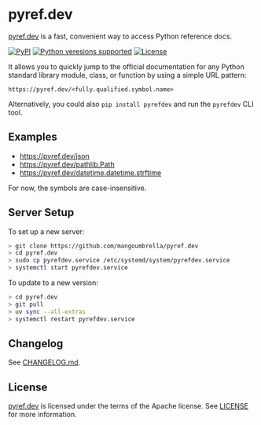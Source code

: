 # pyref.dev

[pyref.dev](https://pyref.dev) is a fast, convenient way to access Python reference docs.

<p>
<a href="https://pypi.org/project/pyrefdev"><img alt="PyPI" src="https://img.shields.io/pypi/v/pyrefdev"></a>
<a href="https://pypi.org/project/pyrefdev"><img alt="Python veresions supported" src="https://img.shields.io/pypi/pyversions/pyrefdev"></a>
<a href="https://github.com/mangoumbrella/pyref.dev/blob/main/LICENSE"><img alt="License" src="https://img.shields.io/pypi/l/pyrefdev.svg"></a>
</p>

It allows you to quickly jump to the official documentation for any Python standard library module, class, or function by using a simple URL pattern:

```
https://pyref.dev/<fully.qualified.symbol.name>
```

Alternatively, you could also `pip install pyrefdev` and run the `pyrefdev` CLI tool.

## Examples

* https://pyref.dev/json
* https://pyref.dev/pathlib.Path
* https://pyref.dev/datetime.datetime.strftime

For now, the symbols are case-insensitive.

## Server Setup

To set up a new server:

```bash
> git clone https://github.com/mangoumbrella/pyref.dev
> cd pyref.dev
> sudo cp pyrefdev.service /etc/systemd/system/pyrefdev.service
> systemctl start pyrefdev.service
```

To update to a new version:

```bash
> cd pyref.dev
> git pull
> uv sync --all-extras
> systemctl restart pyrefdev.service
```

## Changelog

See [CHANGELOG.md](https://github.com/mangoumbrella/pyref.dev/blob/main/CHANGELOG.md).

## License

[pyref.dev](https://pyref.dev) is licensed under the terms of the Apache license. See [LICENSE](https://github.com/mangoumbrella/pyref.dev/blob/main/LICENSE) for more information.
